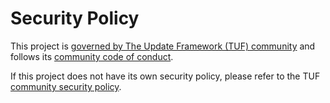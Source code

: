 # Security Policy

This project is [governed by The Update Framework (TUF)
community](theupdateframework/community/GOVERNANCE.md) and follows its
[community code of conduct](theupdateframework/community/CODE_OF_CONDUCT.md).

If this project does not have its own security policy, please refer to the TUF
[community security policy](theupdateframework/community/SECURITY.md).
